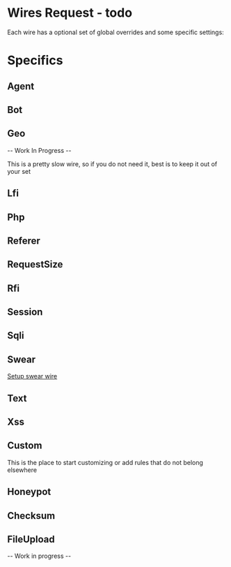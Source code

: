 # Wires Request - todo

Each wire has a optional set of global overrides and some specific settings:

<!--@include: ./wires/optionals.md-->

# Specifics
## Agent
## Bot
## Geo
-- Work In Progress --

This is a pretty slow wire, so if you do not need it, best is to keep it out of your set

## Lfi
## Php
## Referer
## RequestSize
## Rfi
## Session
## Sqli
## Swear
[Setup swear wire](./wires/swear.md)

## Text
## Xss
## Custom
This is the place to start customizing or add rules that do not belong elsewhere

## Honeypot
## Checksum
## FileUpload
-- Work in progress --
